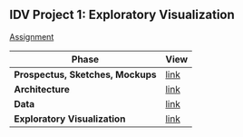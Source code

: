 ## IDV Project 1: Exploratory Visualization

[Assignment](https://data73200fry.commons.gc.cuny.edu/project-1-exploratory-visualization/)

Phase | View
--- | ---
**Prospectus, Sketches, Mockups** | [link](sketches)
**Architecture** | [link](sketches/architecture.png)
**Data** | [link](../data)
**Exploratory Visualization** | [link](https://cheje.github.io/idv-projects/exploratory/)
